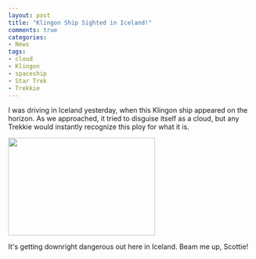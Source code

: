 ```yaml
---
layout: post
title: "Klingon Ship Sighted in Iceland!"
comments: true
categories:
- News
tags:
- cloud
- Klingon
- spaceship
- Star Trek
- Trekkie
---
```

I was driving in Iceland yesterday, when this Klingon ship appeared on the horizon. As we approached, it tried to disguise itself as a cloud, but any Trekkie would instantly recognize this ploy for what it is.

<a href="http://blog.lesterpickerphoto.com/wp-content/uploads/2012/05/DSC_2669.jpg"><img class="size-medium wp-image-2164" title="DSC_2669" src="http://blog.lesterpickerphoto.com/wp-content/uploads/2012/05/DSC_2669-300x200.jpg" alt="" width="300" height="200" /></a>

It's getting downright dangerous out here in Iceland. Beam me up, Scottie!